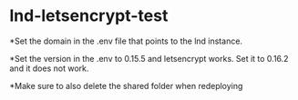 # lnd-letsencrypt-test

*Set the domain in the .env file that points to the lnd instance. 

*Set the version in the .env to 0.15.5 and letsencrypt works. Set it to 0.16.2 and it does not work.

*Make sure to also delete the shared folder when redeploying
